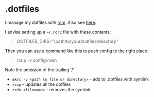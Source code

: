 # .dotfiles

I manage my dotfiles with [rcm](https://github.com/thoughtbot/rcm). Also see [here](https://distro.tube/guest-articles/managing-dotfiles-with-rcm.html).

I advise setting up a `~/.rcrc` file with these contents:

> DOTFILES_DIRS="/path/to/your/dotfiles/directory"

Then you can use a command like this to push config to the right place:

> rcup -v config/nvim

Note the omission of the trailing '/'


- `mkrc -v <path to file or directory>` - add to .dotfiles with symlink
- `rcup` - updates all the dotfiles
- `rcdn <filename>` - removes the symlink

